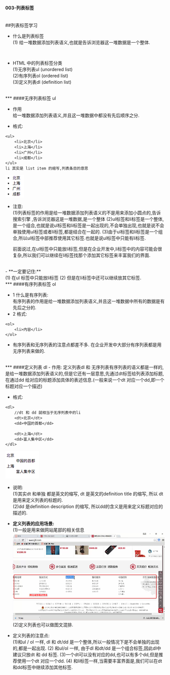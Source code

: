 #### 003-列表标签

<br>
##列表标签学习

- 什么是列表标签<br>
(1) 给一堆数据添加列表语义,也就是告诉浏览器这一堆数据是一个整体.
<br>




- HTML 中的列表标签分类<br>
(1)无序列表ul (unordered list)<br>
(2)有序列表ol (ordered list)<br>
(3)定义列表dl (definition list)



<br>
***
####无序列表标签 ul

- 作用<br>
给一堆数据添加列表语义,并且这一堆数据中都没有先后顺序之分.<br>


- 格式:
```
<ul>
    <li>北京</li>
    <li>上海</li>
    <li>广州</li>
    <li>成都</li>
</ul>
li 其实是 list item 的缩写,列表条目的意思
```
![](/assets/Snip20180814_1.png)<br>


- 注意:<br>
(1)列表标签的作用是给一堆数据添加列表语义的不是用来添加小圆点的,告诉搜索引擎 ,告诉浏览器这是一堆数据,是一个整体
(2)ul标签和li标签是一个整体,是一个组合,也就是说ul标签和li标签是一起出现的,不会单独出现,也就是说不会单独使用ul标签或者li标签,都是结合在一起的.
(3)由于ul标签和li标签是一个组合,所以ul标签中部推荐使用其它标签.也就是说ul标签中只能有li标签.

    前面说过,在ul标签中只能放li标签,但是在企业开发中,li标签中的内容可能会很复杂,所以我们可以继续在li标签找那个添加其它标签来丰富我们的界面.
<br>
- **一定要记住:**<br>
(1) 在ul 标签中只能放li标签
(2) 但是在li标签中还可以继续放其它标签.



<br>
***
####有序列表标签 ol

- 1 什么是有序列表:<br>
有序列表的作用是给一堆数据添加列表语义,并且这一堆数据中所有的数据是有先后之分的.
- 2 格式:
```
<ol>
    <li>内容</li>
</ol>
```
- 有序列表和无序列表的注意点都差不多. 在企业开发中大部分有序列表都是用无序列表来做的.




<br>
***
####定义列表 dl
- 作用:
定义列表dl 和 无序列表有序列表的语义都是一样的,是给一堆数据添加列表语义的,但是它还有一层意思,先通过dt标签给列表添加标题,在通过dd 给对应的标题添加具体的表述信息.(一般来说一个dt 对应一个dd,即一个标题对应一个描述)


- 格式:
```
<dl>
    //dt 和 dd 就相当于无序列表中的li
    <dt>北京</dt>
    <dd>中国的首都</dd>

    <dt>上海</dt>
    <dd>富人集中区</dd>
</dl>
```
![](/assets/Snip20180815_1.png)
- 说明:<br>
(1)其实dt 和单独 都是英文的缩写, dt 是英文的definition title 的缩写, 所以 dt 是用来定义列表的标题的.<br>
(2)dd 是definition description 的缩写, 所以dd的含义是用来定义标题对应的描述的.


- **定义列表的应用场景:**<br>
(1)一般是用来做网站尾部的相关信息
![](/assets/Snip20180815_2.png)
(2)定义列表也可以做图文混排.

- 定义列表的注意点:<br>
(1)和ul / ol 一样, dl 和 dt/dd 是一个整体,所以一般情况下是不会单独的出现的,都是一起出现.
(2) 和ul/ol 一样, 由于dl 和dt/dd 是一个组合标签,因此dl中建议只放dt 和 dd 标签.
(3)一个dt可以没有对应的dd,也可以有多个dd,但是推荐使用一个dt 对应一个dd.
(4) 和li标签一样,当需要丰富界面是,我们可以在dt和dd标签中继续添加其他标签.






















